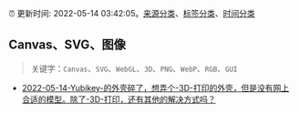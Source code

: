 :alarm_clock: 更新时间: 2022-05-14 03:42:05。[来源分类](../README.md)、[标签分类](../TAGS.md)、[时间分类](../TIMELINE.md)

## Canvas、SVG、图像


> 关键字：`Canvas`、`SVG`、`WebGL`、`3D`、`PNG`、`WebP`、`RGB`、`GUI`



- [2022-05-14-Yubikey-的外壳碎了，想弄个-3D-打印的外壳，但是没有网上合适的模型。除了-3D-打印，还有其他的解决方式吗？](https://www.v2ex.com/t/852749) 